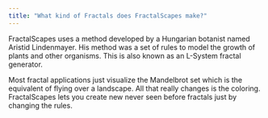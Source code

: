 ```yaml
---
title: "What kind of Fractals does FractalScapes make?"
---
```


FractalScapes uses a method developed by a Hungarian botanist named Aristid Lindenmayer. His method was a set of rules to model the growth of plants and other organisms. This is also known as an L-System fractal generator. 

Most fractal applications just visualize the Mandelbrot set which is the equivalent of flying over a landscape. All that really changes is the coloring. FractalScapes lets you create new never seen before fractals just by changing the rules.
